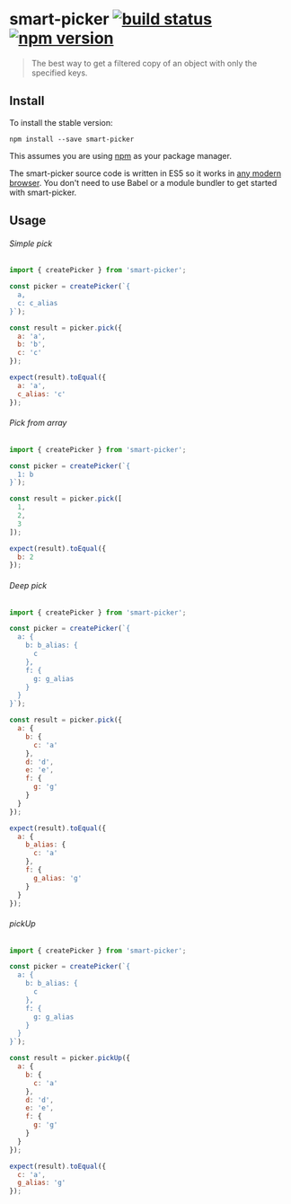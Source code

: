 # smart-picker [![build status](https://img.shields.io/travis/solodii/smart-picker/master.svg?style=flat-square)](https://travis-ci.org/solodii/smart-picker) [![npm version](https://img.shields.io/npm/v/smart-picker.svg?style=flat-square)](https://www.npmjs.com/package/smart-picker)

> The best way to get a filtered copy of an object with only the specified keys.

## Install

To install the stable version:

```
npm install --save smart-picker
```

This assumes you are using [npm](https://www.npmjs.com/) as your package manager.  

The smart-picker source code is written in ES5 so it works in [any modern browser](http://caniuse.com/#feat=es5). You don't need to use Babel or a module bundler to get started with smart-picker.

## Usage

###### Simple pick

```js
import { createPicker } from 'smart-picker';

const picker = createPicker(`{
  a,
  c: c_alias
}`);

const result = picker.pick({
  a: 'a',
  b: 'b',
  c: 'c'
});

expect(result).toEqual({
  a: 'a',
  c_alias: 'c'
});
```

###### Pick from array

```js
import { createPicker } from 'smart-picker';

const picker = createPicker(`{
  1: b
}`);

const result = picker.pick([
  1,
  2,
  3
]);

expect(result).toEqual({
  b: 2
});
```

###### Deep pick

```js
import { createPicker } from 'smart-picker';

const picker = createPicker(`{
  a: {
    b: b_alias: {
      c
    },
    f: {
      g: g_alias
    }
  }
}`);

const result = picker.pick({
  a: {
    b: {
      c: 'a'
    },
    d: 'd',
    e: 'e',
    f: {
      g: 'g'
    }
  }
});

expect(result).toEqual({
  a: {
    b_alias: {
      c: 'a'
    },
    f: {
      g_alias: 'g'
    }
  }
});
```

###### pickUp

```js
import { createPicker } from 'smart-picker';

const picker = createPicker(`{
  a: {
    b: b_alias: {
      c
    },
    f: {
      g: g_alias
    }
  }
}`);

const result = picker.pickUp({
  a: {
    b: {
      c: 'a'
    },
    d: 'd',
    e: 'e',
    f: {
      g: 'g'
    }
  }
});

expect(result).toEqual({
  c: 'a',
  g_alias: 'g'
});
```